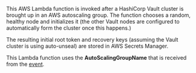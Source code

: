 This AWS Lambda function is invoked after a HashiCorp Vault cluster is brought
up in an AWS autoscaling group. The function chooses a random, healthy node and
initializes it (the other Vault nodes are configured to automatically form the
cluster once this happens.)

The resulting initial root token and recovery keys (assuming the Vault cluster
is using auto-unseal) are stored in AWS Secrets Manager.

This Lambda function uses the **AutoScalingGroupName** that is received from the
[event](https://docs.aws.amazon.com/autoscaling/ec2/userguide/cloud-watch-events.html#terminate-lifecycle-action).